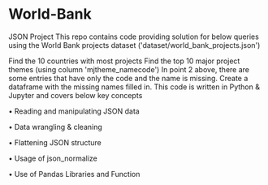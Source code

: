 # World-Bank
JSON Project
This repo contains code providing solution for below queries using the World Bank projects dataset ('dataset/world_bank_projects.json')

Find the 10 countries with most projects
Find the top 10 major project themes (using column 'mjtheme_namecode')
In point 2 above, there are some entries that have only the code and the name is missing. Create a dataframe with the missing names filled in.
This code is written in Python & Jupyter and covers below key concepts

•	Reading and manipulating JSON data

•	Data wrangling & cleaning

•	Flattening JSON structure

•	Usage of json_normalize

•	Use of Pandas Libraries and Function
